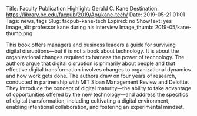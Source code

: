 Title: Faculty Publication Highlight: Gerald C. Kane
Destination: https://library.bc.edu/facpub/2019/Apr/kane-tech/
Date: 2019-05-21 01:01 
Tags: news, tags 
Slug: facpub-kane-tech
Expired: no
ShowText: yes
Image_alt: professor kane during his interview
Image_thumb: 2019-05/kane-thumb.png

This book offers managers and business leaders a guide for surviving digital disruptions—but it is not a book about technology. It is about the organizational changes required to harness the power of technology. The authors argue that digital disruption is primarily about people and that effective digital transformation involves changes to organizational dynamics and how work gets done. The authors draw on four years of research, conducted in partnership with MIT Sloan Management Review and Deloitte. They introduce the concept of digital maturity—the ability to take advantage of opportunities offered by the new technology—and address the specifics of digital transformation, including cultivating a digital environment, enabling intentional collaboration, and fostering an experimental mindset. 